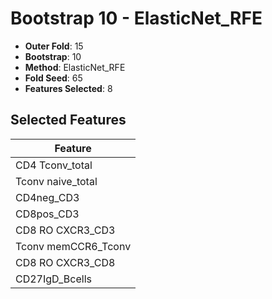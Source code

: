 # Bootstrap 10 - ElasticNet_RFE

- **Outer Fold**: 15
- **Bootstrap**: 10
- **Method**: ElasticNet_RFE
- **Fold Seed**: 65
- **Features Selected**: 8

## Selected Features

| Feature |
|---------|
| CD4 Tconv_total |
| Tconv naive_total |
| CD4neg_CD3 |
| CD8pos_CD3 |
| CD8 RO CXCR3_CD3 |
| Tconv memCCR6_Tconv |
| CD8 RO CXCR3_CD8 |
| CD27IgD_Bcells |
